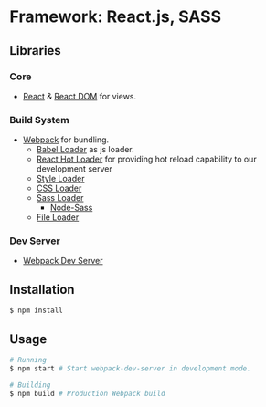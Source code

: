# Framework: React.js, SASS

## Libraries
### Core
- [React](https://github.com/facebook/react) & [React DOM](https://github.com/facebook/react) for views.

### Build System
- [Webpack](https://github.com/webpack/webpack) for bundling.
  - [Babel Loader](https://github.com/babel/babel-loader) as js loader.
  - [React Hot Loader](https://github.com/gaearon/react-hot-loader) for providing hot reload capability to our development server
  - [Style Loader](https://github.com/webpack/style-loader)
  - [CSS Loader](https://github.com/webpack/css-loader)
  - [Sass Loader](https://github.com/webpack-contrib/sass-loader)
    - [Node-Sass](https://github.com/sass/node-sass)
  - [File Loader](https://github.com/webpack/file-loader)

### Dev Server
- [Webpack Dev Server](https://github.com/webpack/webpack-dev-server)

## Installation
```bash
$ npm install
```

## Usage
```bash
# Running
$ npm start # Start webpack-dev-server in development mode.

# Building
$ npm build # Production Webpack build
```
